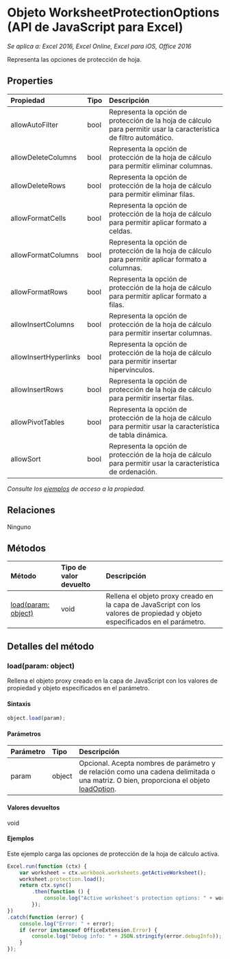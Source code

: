 # <a name="worksheetprotectionoptions-object-(javascript-api-for-excel)"></a>Objeto WorksheetProtectionOptions (API de JavaScript para Excel)

_Se aplica a: Excel 2016, Excel Online, Excel para iOS, Office 2016_

Representa las opciones de protección de hoja.

## <a name="properties"></a>Properties

| Propiedad     | Tipo   |Descripción
|:---------------|:--------|:----------|
|allowAutoFilter|bool|Representa la opción de protección de la hoja de cálculo para permitir usar la característica de filtro automático.|
|allowDeleteColumns|bool|Representa la opción de protección de la hoja de cálculo para permitir eliminar columnas.|
|allowDeleteRows|bool|Representa la opción de protección de la hoja de cálculo para permitir eliminar filas.|
|allowFormatCells|bool|Representa la opción de protección de la hoja de cálculo para permitir aplicar formato a celdas.|
|allowFormatColumns|bool|Representa la opción de protección de la hoja de cálculo para permitir aplicar formato a columnas.|
|allowFormatRows|bool|Representa la opción de protección de la hoja de cálculo para permitir aplicar formato a filas.|
|allowInsertColumns|bool|Representa la opción de protección de la hoja de cálculo para permitir insertar columnas.|
|allowInsertHyperlinks|bool|Representa la opción de protección de la hoja de cálculo para permitir insertar hipervínculos.|
|allowInsertRows|bool|Representa la opción de protección de la hoja de cálculo para permitir insertar filas.|
|allowPivotTables|bool|Representa la opción de protección de la hoja de cálculo para permitir usar la característica de tabla dinámica.|
|allowSort|bool|Representa la opción de protección de la hoja de cálculo para permitir usar la característica de ordenación.|

_Consulte los [ejemplos](#examples) de acceso a la propiedad._

## <a name="relationships"></a>Relaciones
Ninguno


## <a name="methods"></a>Métodos

| Método           | Tipo de valor devuelto    |Descripción|
|:---------------|:--------|:----------|
|[load(param: object)](#loadparam-object)|void|Rellena el objeto proxy creado en la capa de JavaScript con los valores de propiedad y objeto especificados en el parámetro.|

## <a name="method-details"></a>Detalles del método


### <a name="load(param:-object)"></a>load(param: object)
Rellena el objeto proxy creado en la capa de JavaScript con los valores de propiedad y objeto especificados en el parámetro.

#### <a name="syntax"></a>Sintaxis
```js
object.load(param);
```

#### <a name="parameters"></a>Parámetros
| Parámetro    | Tipo   |Descripción|
|:---------------|:--------|:----------|
|param|object|Opcional. Acepta nombres de parámetro y de relación como una cadena delimitada o una matriz. O bien, proporciona el objeto [loadOption](loadoption.md).|

#### <a name="returns"></a>Valores devueltos
void

#### <a name="examples"></a>Ejemplos
Este ejemplo carga las opciones de protección de la hoja de cálculo activa.
```js
Excel.run(function (ctx) {
    var worksheet = ctx.workbook.worksheets.getActiveWorksheet();
    worksheet.protection.load();            
    return ctx.sync()
        .then(function () {
            console.log("Active worksheet's protection options: " + worksheet.protection.options);
        });
})
.catch(function (error) {
    console.log("Error: " + error);
    if (error instanceof OfficeExtension.Error) {
        console.log("Debug info: " + JSON.stringify(error.debugInfo));
    }
});
```
